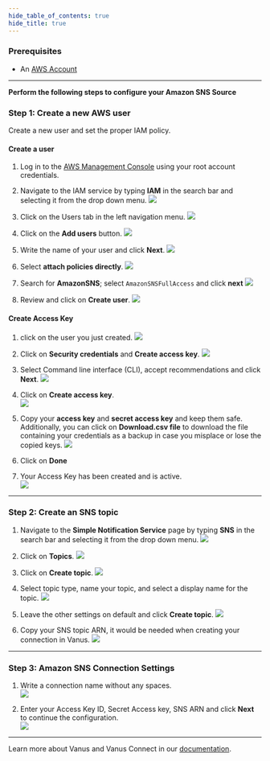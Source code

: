 ```yaml
--- 
hide_table_of_contents: true
hide_title: true
---
```


### Prerequisites

- An [AWS Account](https://aws.amazon.com) 

---

**Perform the following steps to configure your Amazon SNS Source**

### Step 1: Create a new AWS user 

Create a new user and set the proper IAM policy. 

#### Create a user 

1. Log in to the [AWS Management Console](https://aws.amazon.com/) using your root account credentials. 

2. Navigate to the IAM service by typing **IAM** in the search bar and selecting it from the drop down menu. 
![](images/iam.png)  

3. Click on the Users tab in the left navigation menu. 
![](images/select%20users.png)  

4. Click on the **Add users** button. 
![](images/add%20users.png)  

5. Write the name of your user and click **Next**. 
![](images/name%20user.png)  

6. Select **attach policies directly**. 
![](images/attach%20policies%20directly.png)  

7. Search for **AmazonSNS**; select `AmazonSNSFullAccess` and click **next** 
![](images/sns%20full%20access.png)  

8. Review and click on **Create user**. 
![](images/create%20user.png)  

#### Create Access Key 

1. click on the user you just created. 
![](images/click%20into%20user.png)  

2. Click on **Security credentials** and **Create access key**. 
![](images/create%20access%20key.png)  

3. Select Command line interface (CLI), accept recommendations and click **Next**. 
![](images/cli%20access.png)  

4. Click on **Create access key**.  
![](images/create%20access%20key%20final.png)  

5. Copy your **access key** and **secret access key** and keep them safe. Additionally, you can click on **Download.csv file** to download the file containing your credentials as a backup in case you misplace or lose the copied keys. 
![](images/csv.png) 

6. Click on **Done**

7. Your Access Key has been created and is active.  
![](images/active%20access%20key.png)  

---

### Step 2: Create an SNS topic 

1. Navigate to the **Simple Notification Service** page by typing **SNS** in the search bar and selecting it from the drop down menu. 
![](images/sns%20search.png)  

2. Click on **Topics**. 
![](images/select%20topics.png)  

3. Click on **Create topic**. 
![](images/create%20topic.png)  

4. Select topic type, name your topic, and select a display name for the topic. 
![](images/create%20topic2.png)  

5. Leave the other settings on default and click **Create topic**. 
![](images/create%20topic%20final.png)  

6. Copy your SNS topic ARN, it would be needed when creating your connection in Vanus. 
![](images/topic%20arn.png)  

---

### Step 3: Amazon SNS Connection Settings 

1. Write a connection name without any spaces.  
![](images/Name%20connection.png)  

2. Enter your Access Key ID, Secret Access key, SNS ARN and click **Next** to continue the configuration.  
![](images/Source%20config.png)  

---

Learn more about Vanus and Vanus Connect in our [documentation](https://docs.vanus.ai).
